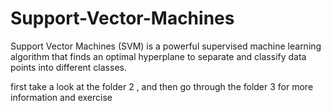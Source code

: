# Support-Vector-Machines

Support Vector Machines (SVM) is a powerful supervised machine learning algorithm that finds an optimal hyperplane to separate and classify data points into different classes.

first take a look at the folder 2 , and then go through the folder 3 for more information and exercise
